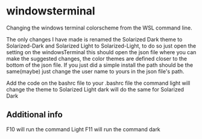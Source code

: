 # windowsterminal
Changing the windows terminal colorscheme from the WSL command line.


The only changes I have made is renamed the Solarized Dark theme to Solarized-Dark
and Solarized Light to Solarized-Light, to do so just open the setting on the windowsTerminal this should open the json file 
where you can make the suggested changes, the color themes are defined closer to the bottom of the json file.  If you just did a simple install the path should be the same(maybe) just change the user name to yours in the json file's path.  

Add the code on the bashrc file to your .bashrc file 
the command light will change the theme to Solarized Light
dark will do the same for Solarized Dark


## Additional info
F10 will run the command Light
F11 will run the command dark
